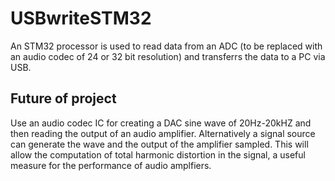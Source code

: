 # USBwriteSTM32

An STM32 processor is used to read data from an ADC (to be replaced with an audio codec of 24 or 32 bit resolution) 
and  transferrs the data to a PC via USB. 

## Future of project

Use an audio codec IC for creating a DAC sine wave of 20Hz-20kHZ and then reading the output of an audio amplifier. 
Alternatively a signal source can generate the wave and the output of the amplifier sampled. This will allow the 
computation of total harmonic distortion in the signal, a useful measure for the performance of audio amplfiers. 
